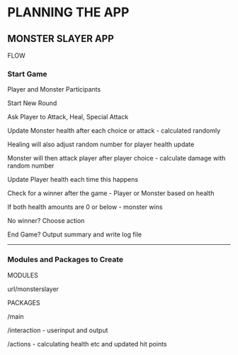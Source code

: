 # PLANNING THE APP

## MONSTER SLAYER APP

FLOW

### Start Game

Player and Monster Participants

Start New Round

Ask Player to Attack, Heal, Special Attack

Update Monster health after each choice or attack - calculated randomly

Healing will also adjust random number for player health update

Monster will then attack player after player choice - calculate damage with random number

Update Player health each time this happens

Check for a winner after the game - Player or Monster based on health

If both health amounts are 0 or below - monster wins

No winner? Choose action

End Game? Output summary and write log file

---

### Modules and Packages to Create

MODULES

url/monsterslayer

PACKAGES

/main

/interaction - userinput and output

/actions - calculating health etc and updated hit points
